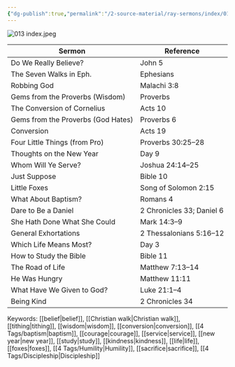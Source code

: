 ```yaml
---
{"dg-publish":true,"permalink":"/2-source-material/ray-sermons/index/013-nov-1960-feb-1961/"}
---
```


![013 index.jpeg](/img/user/2%20Source%20Material/Ray%20Sermons/Scans/013%20index.jpeg)

| Sermon                                | Reference                     |
|---------------------------------------|-------------------------------|
| Do We Really Believe?                 | John 5                        |
| The Seven Walks in Eph.               | Ephesians                     |
| Robbing God                           | Malachi 3:8                   |
| Gems from the Proverbs (Wisdom)       | Proverbs                      |
| The Conversion of Cornelius           | Acts 10                       |
| Gems from the Proverbs (God Hates)    | Proverbs 6                    |
| Conversion                            | Acts 19                       |
| Four Little Things (from Pro)         | Proverbs 30:25–28             |
| Thoughts on the New Year              | Day 9                         |
| Whom Will Ye Serve?                   | Joshua 24:14–25               |
| Just Suppose                          | Bible 10                      |
| Little Foxes                          | Song of Solomon 2:15          |
| What About Baptism?                   | Romans 4                      |
| Dare to Be a Daniel                   | 2 Chronicles 33; Daniel 6     |
| She Hath Done What She Could          | Mark 14:3–9                   |
| General Exhortations                  | 2 Thessalonians 5:16–12       |
| Which Life Means Most?                | Day 3                         |
| How to Study the Bible                | Bible 11                      |
| The Road of Life                      | Matthew 7:13–14               |
| He Was Hungry                         | Matthew 11:11                 |
| What Have We Given to God?            | Luke 21:1–4                   |
| Being Kind                            | 2 Chronicles 34               |

Keywords: [[belief\|belief]], [[Christian walk\|Christian walk]], [[tithing\|tithing]], [[wisdom\|wisdom]], [[conversion\|conversion]], [[4 Tags/baptism\|baptism]], [[courage\|courage]], [[service\|service]], [[new year\|new year]], [[study\|study]], [[kindness\|kindness]], [[life\|life]], [[foxes\|foxes]], [[4 Tags/Humility\|Humility]], [[sacrifice\|sacrifice]], [[4 Tags/Discipleship\|Discipleship]]